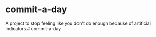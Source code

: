# commit-a-day

A project to stop feeling like you don't do enough because of artificial indicators.# commit-a-day
